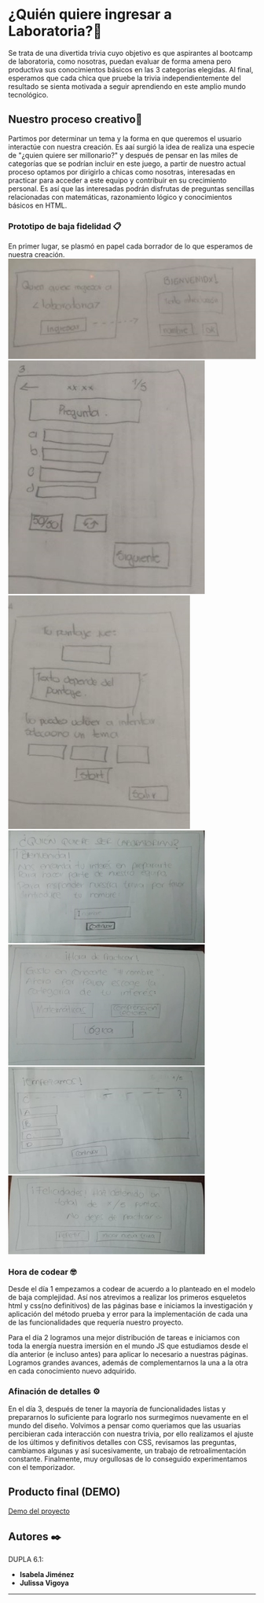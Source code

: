 # ¿Quién quiere ingresar a Laboratoria?🚀

Se trata de una divertida trivia cuyo objetivo es que aspirantes al bootcamp de laboratoria, como nosotras, puedan evaluar de forma amena pero productiva sus conocimientos básicos en las 3 categorías elegidas. Al final, esperamos que cada chica que pruebe la trivia independientemente del resultado se sienta motivada a seguir aprendiendo en este amplio mundo tecnológico. 

## Nuestro proceso creativo🔧

Partimos por determinar un tema y la forma en que queremos el usuario interactúe con nuestra creación. Es aaí surgió la idea de realiza una especie de "¿quien quiere ser millonario?" y después de pensar en las miles de categorías que se podrían incluir en este juego, a partir de nuestro actual proceso optamos por dirigirlo a chicas como nosotras, interesadas en practicar para acceder a este equipo y contribuir en su crecimiento personal. Es así que las interesadas podrán disfrutas de preguntas sencillas relacionadas con matemáticas, razonamiento lógico y conocimientos básicos en HTML. 


### Prototipo de baja fidelidad 📋

En primer lugar, se plasmó en papel cada borrador de lo que esperamos de nuestra creación.
![isa](https://github.com/julissa17/arquiEntrega1/blob/master/img/isa1.jpg)
![isa](https://github.com/julissa17/arquiEntrega1/blob/master/img/isa2.jpg)
![isa](https://github.com/julissa17/arquiEntrega1/blob/master/img/isa3.jpg)
![jul](https://github.com/julissa17/arquiEntrega1/blob/master/img/jul1.jpg)
![jul](https://github.com/julissa17/arquiEntrega1/blob/master/img/jul2.jpg)
![jul](https://github.com/julissa17/arquiEntrega1/blob/master/img/jul3.jpg)
![jul](https://github.com/julissa17/arquiEntrega1/blob/master/img/jul4.jpg)

### Hora de codear 🤓

Desde el día 1 empezamos a codear de acuerdo a lo planteado en el modelo de baja complejidad. Así nos atrevimos a realizar los primeros esqueletos html y css(no definitivos) de las páginas base e iniciamos la investigación y aplicación del método prueba y error para la implementación de cada una de las funcionalidades que requería nuestro proyecto. 

Para el día 2 logramos una mejor distribución de tareas e iniciamos con toda la energía nuestra imersión en el mundo JS que estudiamos desde el día anterior (e incluso antes) para aplicar lo necesario a nuestras páginas. Logramos grandes avances, además de complementarnos la una a la otra en cada conocimiento nuevo adquirido. 

### Afinación de detalles ⚙️

En el día 3, después de tener la mayoría de funcionalidades listas y prepararnos lo suficiente para lograrlo nos surmegimos nuevamente en el mundo del diseño. Volvimos a pensar como queriamos que las usuarias percibieran cada interacción con nuestra trivia, por ello realizamos el ajuste de los últimos y definitivos detalles con CSS, revisamos las preguntas, cambiamos algunas y así sucesivamente, un trabajo de retroalimentación constante. Finalmente, muy orgullosas de lo conseguido experimentamos con el temporizador. 

## Producto final (DEMO) 

[Demo del proyecto](https://isabelajs.github.io/Trivia/tree/deploy/)



## Autores ✒️
DUPLA 6.1:

* **Isabela Jiménez** 
* **Julissa Vigoya** 
---
